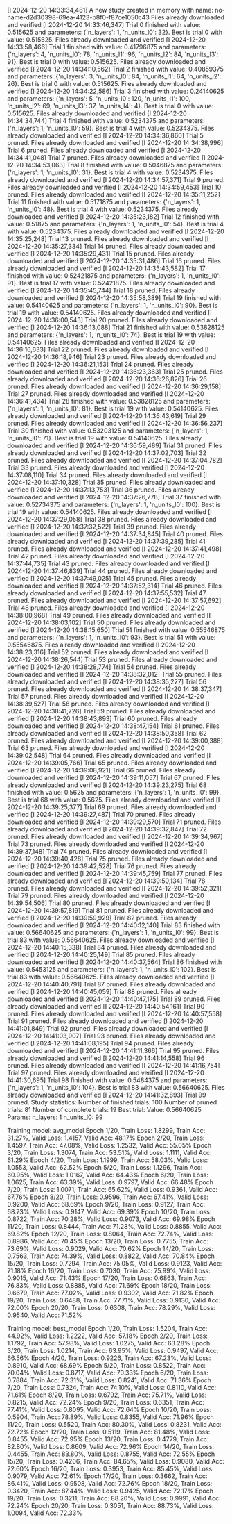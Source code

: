 [I 2024-12-20 14:33:34,481] A new study created in memory with name: no-name-d2d30398-69ea-4123-b8f0-f87ce1050c43
Files already downloaded and verified
[I 2024-12-20 14:33:46,347] Trial 0 finished with value: 0.515625 and parameters: {'n_layers': 1, 'n_units_l0': 32}. Best is trial 0 with value: 0.515625.
Files already downloaded and verified
[I 2024-12-20 14:33:58,466] Trial 1 finished with value: 0.41796875 and parameters: {'n_layers': 4, 'n_units_l0': 78, 'n_units_l1': 96, 'n_units_l2': 84, 'n_units_l3': 91}. Best is trial 0 with value: 0.515625.
Files already downloaded and verified
[I 2024-12-20 14:34:10,562] Trial 2 finished with value: 0.40859375 and parameters: {'n_layers': 3, 'n_units_l0': 84, 'n_units_l1': 64, 'n_units_l2': 26}. Best is trial 0 with value: 0.515625.
Files already downloaded and verified
[I 2024-12-20 14:34:22,586] Trial 3 finished with value: 0.24140625 and parameters: {'n_layers': 5, 'n_units_l0': 120, 'n_units_l1': 100, 'n_units_l2': 69, 'n_units_l3': 37, 'n_units_l4': 4}. Best is trial 0 with value: 0.515625.
Files already downloaded and verified
[I 2024-12-20 14:34:34,744] Trial 4 finished with value: 0.5234375 and parameters: {'n_layers': 1, 'n_units_l0': 59}. Best is trial 4 with value: 0.5234375.
Files already downloaded and verified
[I 2024-12-20 14:34:36,860] Trial 5 pruned. 
Files already downloaded and verified
[I 2024-12-20 14:34:38,996] Trial 6 pruned. 
Files already downloaded and verified
[I 2024-12-20 14:34:41,048] Trial 7 pruned. 
Files already downloaded and verified
[I 2024-12-20 14:34:53,063] Trial 8 finished with value: 0.5046875 and parameters: {'n_layers': 1, 'n_units_l0': 31}. Best is trial 4 with value: 0.5234375.
Files already downloaded and verified
[I 2024-12-20 14:34:57,371] Trial 9 pruned. 
Files already downloaded and verified
[I 2024-12-20 14:34:59,453] Trial 10 pruned. 
Files already downloaded and verified
[I 2024-12-20 14:35:11,252] Trial 11 finished with value: 0.5171875 and parameters: {'n_layers': 1, 'n_units_l0': 48}. Best is trial 4 with value: 0.5234375.
Files already downloaded and verified
[I 2024-12-20 14:35:23,182] Trial 12 finished with value: 0.51875 and parameters: {'n_layers': 1, 'n_units_l0': 54}. Best is trial 4 with value: 0.5234375.
Files already downloaded and verified
[I 2024-12-20 14:35:25,248] Trial 13 pruned. 
Files already downloaded and verified
[I 2024-12-20 14:35:27,334] Trial 14 pruned. 
Files already downloaded and verified
[I 2024-12-20 14:35:29,431] Trial 15 pruned. 
Files already downloaded and verified
[I 2024-12-20 14:35:31,486] Trial 16 pruned. 
Files already downloaded and verified
[I 2024-12-20 14:35:43,582] Trial 17 finished with value: 0.52421875 and parameters: {'n_layers': 1, 'n_units_l0': 91}. Best is trial 17 with value: 0.52421875.
Files already downloaded and verified
[I 2024-12-20 14:35:45,744] Trial 18 pruned. 
Files already downloaded and verified
[I 2024-12-20 14:35:58,389] Trial 19 finished with value: 0.54140625 and parameters: {'n_layers': 1, 'n_units_l0': 90}. Best is trial 19 with value: 0.54140625.
Files already downloaded and verified
[I 2024-12-20 14:36:00,543] Trial 20 pruned. 
Files already downloaded and verified
[I 2024-12-20 14:36:13,088] Trial 21 finished with value: 0.53828125 and parameters: {'n_layers': 1, 'n_units_l0': 74}. Best is trial 19 with value: 0.54140625.
Files already downloaded and verified
[I 2024-12-20 14:36:16,633] Trial 22 pruned. 
Files already downloaded and verified
[I 2024-12-20 14:36:18,946] Trial 23 pruned. 
Files already downloaded and verified
[I 2024-12-20 14:36:21,153] Trial 24 pruned. 
Files already downloaded and verified
[I 2024-12-20 14:36:23,363] Trial 25 pruned. 
Files already downloaded and verified
[I 2024-12-20 14:36:26,826] Trial 26 pruned. 
Files already downloaded and verified
[I 2024-12-20 14:36:29,158] Trial 27 pruned. 
Files already downloaded and verified
[I 2024-12-20 14:36:41,434] Trial 28 finished with value: 0.53828125 and parameters: {'n_layers': 1, 'n_units_l0': 81}. Best is trial 19 with value: 0.54140625.
Files already downloaded and verified
[I 2024-12-20 14:36:43,619] Trial 29 pruned. 
Files already downloaded and verified
[I 2024-12-20 14:36:56,237] Trial 30 finished with value: 0.53203125 and parameters: {'n_layers': 1, 'n_units_l0': 71}. Best is trial 19 with value: 0.54140625.
Files already downloaded and verified
[I 2024-12-20 14:36:59,489] Trial 31 pruned. 
Files already downloaded and verified
[I 2024-12-20 14:37:02,703] Trial 32 pruned. 
Files already downloaded and verified
[I 2024-12-20 14:37:04,782] Trial 33 pruned. 
Files already downloaded and verified
[I 2024-12-20 14:37:08,110] Trial 34 pruned. 
Files already downloaded and verified
[I 2024-12-20 14:37:10,328] Trial 35 pruned. 
Files already downloaded and verified
[I 2024-12-20 14:37:13,753] Trial 36 pruned. 
Files already downloaded and verified
[I 2024-12-20 14:37:26,778] Trial 37 finished with value: 0.52734375 and parameters: {'n_layers': 1, 'n_units_l0': 100}. Best is trial 19 with value: 0.54140625.
Files already downloaded and verified
[I 2024-12-20 14:37:29,058] Trial 38 pruned. 
Files already downloaded and verified
[I 2024-12-20 14:37:32,522] Trial 39 pruned. 
Files already downloaded and verified
[I 2024-12-20 14:37:34,845] Trial 40 pruned. 
Files already downloaded and verified
[I 2024-12-20 14:37:39,285] Trial 41 pruned. 
Files already downloaded and verified
[I 2024-12-20 14:37:41,498] Trial 42 pruned. 
Files already downloaded and verified
[I 2024-12-20 14:37:44,735] Trial 43 pruned. 
Files already downloaded and verified
[I 2024-12-20 14:37:46,839] Trial 44 pruned. 
Files already downloaded and verified
[I 2024-12-20 14:37:49,025] Trial 45 pruned. 
Files already downloaded and verified
[I 2024-12-20 14:37:52,314] Trial 46 pruned. 
Files already downloaded and verified
[I 2024-12-20 14:37:55,532] Trial 47 pruned. 
Files already downloaded and verified
[I 2024-12-20 14:37:57,692] Trial 48 pruned. 
Files already downloaded and verified
[I 2024-12-20 14:38:00,968] Trial 49 pruned. 
Files already downloaded and verified
[I 2024-12-20 14:38:03,102] Trial 50 pruned. 
Files already downloaded and verified
[I 2024-12-20 14:38:15,650] Trial 51 finished with value: 0.55546875 and parameters: {'n_layers': 1, 'n_units_l0': 93}. Best is trial 51 with value: 0.55546875.
Files already downloaded and verified
[I 2024-12-20 14:38:23,316] Trial 52 pruned. 
Files already downloaded and verified
[I 2024-12-20 14:38:26,544] Trial 53 pruned. 
Files already downloaded and verified
[I 2024-12-20 14:38:28,774] Trial 54 pruned. 
Files already downloaded and verified
[I 2024-12-20 14:38:32,012] Trial 55 pruned. 
Files already downloaded and verified
[I 2024-12-20 14:38:35,227] Trial 56 pruned. 
Files already downloaded and verified
[I 2024-12-20 14:38:37,347] Trial 57 pruned. 
Files already downloaded and verified
[I 2024-12-20 14:38:39,527] Trial 58 pruned. 
Files already downloaded and verified
[I 2024-12-20 14:38:41,726] Trial 59 pruned. 
Files already downloaded and verified
[I 2024-12-20 14:38:43,893] Trial 60 pruned. 
Files already downloaded and verified
[I 2024-12-20 14:38:47,154] Trial 61 pruned. 
Files already downloaded and verified
[I 2024-12-20 14:38:50,358] Trial 62 pruned. 
Files already downloaded and verified
[I 2024-12-20 14:39:00,388] Trial 63 pruned. 
Files already downloaded and verified
[I 2024-12-20 14:39:02,548] Trial 64 pruned. 
Files already downloaded and verified
[I 2024-12-20 14:39:05,766] Trial 65 pruned. 
Files already downloaded and verified
[I 2024-12-20 14:39:08,921] Trial 66 pruned. 
Files already downloaded and verified
[I 2024-12-20 14:39:11,057] Trial 67 pruned. 
Files already downloaded and verified
[I 2024-12-20 14:39:23,275] Trial 68 finished with value: 0.5625 and parameters: {'n_layers': 1, 'n_units_l0': 99}. Best is trial 68 with value: 0.5625.
Files already downloaded and verified
[I 2024-12-20 14:39:25,377] Trial 69 pruned. 
Files already downloaded and verified
[I 2024-12-20 14:39:27,487] Trial 70 pruned. 
Files already downloaded and verified
[I 2024-12-20 14:39:29,570] Trial 71 pruned. 
Files already downloaded and verified
[I 2024-12-20 14:39:32,847] Trial 72 pruned. 
Files already downloaded and verified
[I 2024-12-20 14:39:34,967] Trial 73 pruned. 
Files already downloaded and verified
[I 2024-12-20 14:39:37,148] Trial 74 pruned. 
Files already downloaded and verified
[I 2024-12-20 14:39:40,428] Trial 75 pruned. 
Files already downloaded and verified
[I 2024-12-20 14:39:42,528] Trial 76 pruned. 
Files already downloaded and verified
[I 2024-12-20 14:39:45,759] Trial 77 pruned. 
Files already downloaded and verified
[I 2024-12-20 14:39:50,134] Trial 78 pruned. 
Files already downloaded and verified
[I 2024-12-20 14:39:52,321] Trial 79 pruned. 
Files already downloaded and verified
[I 2024-12-20 14:39:54,506] Trial 80 pruned. 
Files already downloaded and verified
[I 2024-12-20 14:39:57,819] Trial 81 pruned. 
Files already downloaded and verified
[I 2024-12-20 14:39:59,929] Trial 82 pruned. 
Files already downloaded and verified
[I 2024-12-20 14:40:12,140] Trial 83 finished with value: 0.56640625 and parameters: {'n_layers': 1, 'n_units_l0': 99}. Best is trial 83 with value: 0.56640625.
Files already downloaded and verified
[I 2024-12-20 14:40:15,338] Trial 84 pruned. 
Files already downloaded and verified
[I 2024-12-20 14:40:25,149] Trial 85 pruned. 
Files already downloaded and verified
[I 2024-12-20 14:40:37,564] Trial 86 finished with value: 0.5453125 and parameters: {'n_layers': 1, 'n_units_l0': 102}. Best is trial 83 with value: 0.56640625.
Files already downloaded and verified
[I 2024-12-20 14:40:40,791] Trial 87 pruned. 
Files already downloaded and verified
[I 2024-12-20 14:40:45,059] Trial 88 pruned. 
Files already downloaded and verified
[I 2024-12-20 14:40:47,175] Trial 89 pruned. 
Files already downloaded and verified
[I 2024-12-20 14:40:54,161] Trial 90 pruned. 
Files already downloaded and verified
[I 2024-12-20 14:40:57,558] Trial 91 pruned. 
Files already downloaded and verified
[I 2024-12-20 14:41:01,849] Trial 92 pruned. 
Files already downloaded and verified
[I 2024-12-20 14:41:03,907] Trial 93 pruned. 
Files already downloaded and verified
[I 2024-12-20 14:41:08,195] Trial 94 pruned. 
Files already downloaded and verified
[I 2024-12-20 14:41:11,366] Trial 95 pruned. 
Files already downloaded and verified
[I 2024-12-20 14:41:14,558] Trial 96 pruned. 
Files already downloaded and verified
[I 2024-12-20 14:41:16,754] Trial 97 pruned. 
Files already downloaded and verified
[I 2024-12-20 14:41:30,695] Trial 98 finished with value: 0.5484375 and parameters: {'n_layers': 1, 'n_units_l0': 104}. Best is trial 83 with value: 0.56640625.
Files already downloaded and verified
[I 2024-12-20 14:41:32,893] Trial 99 pruned. 
Study statistics: 
  Number of finished trials:  100
  Number of pruned trials:  81
  Number of complete trials:  19
Best trial:
  Value:  0.56640625
  Params: 
    n_layers: 1
    n_units_l0: 99


Training model: avg_model
Epoch 1/20, Train Loss: 1.8299, Train Acc: 31.27%, Valid Loss: 1.4157, Valid Acc: 48.17%
Epoch 2/20, Train Loss: 1.4597, Train Acc: 47.08%, Valid Loss: 1.2532, Valid Acc: 55.05%
Epoch 3/20, Train Loss: 1.3074, Train Acc: 53.51%, Valid Loss: 1.1111, Valid Acc: 61.29%
Epoch 4/20, Train Loss: 1.1999, Train Acc: 58.03%, Valid Loss: 1.0553, Valid Acc: 62.52%
Epoch 5/20, Train Loss: 1.1296, Train Acc: 60.95%, Valid Loss: 1.0167, Valid Acc: 64.43%
Epoch 6/20, Train Loss: 1.0625, Train Acc: 63.39%, Valid Loss: 0.9797, Valid Acc: 66.48%
Epoch 7/20, Train Loss: 1.0071, Train Acc: 65.62%, Valid Loss: 0.9361, Valid Acc: 67.76%
Epoch 8/20, Train Loss: 0.9596, Train Acc: 67.41%, Valid Loss: 0.9200, Valid Acc: 68.69%
Epoch 9/20, Train Loss: 0.9127, Train Acc: 68.73%, Valid Loss: 0.9147, Valid Acc: 69.39%
Epoch 10/20, Train Loss: 0.8722, Train Acc: 70.28%, Valid Loss: 0.9073, Valid Acc: 69.98%
Epoch 11/20, Train Loss: 0.8444, Train Acc: 71.28%, Valid Loss: 0.8855, Valid Acc: 69.82%
Epoch 12/20, Train Loss: 0.8064, Train Acc: 72.74%, Valid Loss: 0.8986, Valid Acc: 70.45%
Epoch 13/20, Train Loss: 0.7755, Train Acc: 73.69%, Valid Loss: 0.9029, Valid Acc: 70.62%
Epoch 14/20, Train Loss: 0.7563, Train Acc: 74.39%, Valid Loss: 0.8822, Valid Acc: 70.84%
Epoch 15/20, Train Loss: 0.7294, Train Acc: 75.05%, Valid Loss: 0.9123, Valid Acc: 71.18%
Epoch 16/20, Train Loss: 0.7030, Train Acc: 75.99%, Valid Loss: 0.9015, Valid Acc: 71.43%
Epoch 17/20, Train Loss: 0.6863, Train Acc: 76.83%, Valid Loss: 0.8885, Valid Acc: 71.69%
Epoch 18/20, Train Loss: 0.6679, Train Acc: 77.02%, Valid Loss: 0.9302, Valid Acc: 71.82%
Epoch 19/20, Train Loss: 0.6488, Train Acc: 77.71%, Valid Loss: 0.9130, Valid Acc: 72.00%
Epoch 20/20, Train Loss: 0.6308, Train Acc: 78.29%, Valid Loss: 0.9540, Valid Acc: 71.52%


Training model: best_model
Epoch 1/20, Train Loss: 1.5204, Train Acc: 44.92%, Valid Loss: 1.2222, Valid Acc: 57.18%
Epoch 2/20, Train Loss: 1.1792, Train Acc: 57.98%, Valid Loss: 1.0275, Valid Acc: 63.28%
Epoch 3/20, Train Loss: 1.0214, Train Acc: 63.95%, Valid Loss: 0.9497, Valid Acc: 66.56%
Epoch 4/20, Train Loss: 0.9226, Train Acc: 67.23%, Valid Loss: 0.8910, Valid Acc: 68.69%
Epoch 5/20, Train Loss: 0.8522, Train Acc: 70.04%, Valid Loss: 0.8717, Valid Acc: 70.33%
Epoch 6/20, Train Loss: 0.7884, Train Acc: 72.31%, Valid Loss: 0.8241, Valid Acc: 71.36%
Epoch 7/20, Train Loss: 0.7324, Train Acc: 74.10%, Valid Loss: 0.8110, Valid Acc: 71.61%
Epoch 8/20, Train Loss: 0.6792, Train Acc: 75.71%, Valid Loss: 0.8215, Valid Acc: 72.24%
Epoch 9/20, Train Loss: 0.6351, Train Acc: 77.41%, Valid Loss: 0.8095, Valid Acc: 72.64%
Epoch 10/20, Train Loss: 0.5904, Train Acc: 78.89%, Valid Loss: 0.8355, Valid Acc: 71.96%
Epoch 11/20, Train Loss: 0.5520, Train Acc: 80.30%, Valid Loss: 0.8231, Valid Acc: 72.72%
Epoch 12/20, Train Loss: 0.5119, Train Acc: 81.48%, Valid Loss: 0.8455, Valid Acc: 72.95%
Epoch 13/20, Train Loss: 0.4779, Train Acc: 82.80%, Valid Loss: 0.8609, Valid Acc: 72.96%
Epoch 14/20, Train Loss: 0.4455, Train Acc: 83.80%, Valid Loss: 0.8755, Valid Acc: 72.55%
Epoch 15/20, Train Loss: 0.4206, Train Acc: 84.65%, Valid Loss: 0.9080, Valid Acc: 72.60%
Epoch 16/20, Train Loss: 0.3953, Train Acc: 85.45%, Valid Loss: 0.9079, Valid Acc: 72.61%
Epoch 17/20, Train Loss: 0.3662, Train Acc: 86.41%, Valid Loss: 0.9508, Valid Acc: 72.76%
Epoch 18/20, Train Loss: 0.3420, Train Acc: 87.44%, Valid Loss: 0.9425, Valid Acc: 72.17%
Epoch 19/20, Train Loss: 0.3211, Train Acc: 88.20%, Valid Loss: 0.9991, Valid Acc: 72.24%
Epoch 20/20, Train Loss: 0.3051, Train Acc: 88.73%, Valid Loss: 1.0094, Valid Acc: 72.33%